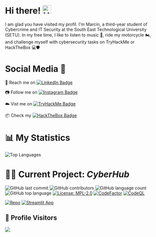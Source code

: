 # Hi there! <img src="https://user-images.githubusercontent.com/1303154/88677602-1635ba80-d120-11ea-84d8-d263ba5fc3c0.gif" width="28px" alt="Hi">

I am glad you have visited my profil. I'm Marcin, a third-year student of Cybercrime and IT Security at the South East Technological University (SETU). In my free time, I like to listen to music 🎵, ride my motorcycle 🏍️, and challenge myself with cybersecurity tasks on TryHackMe or HackTheBox 💻🛡️

# Social Media 👥
 :link: Reach me on [![LinkedIn Badge](https://img.shields.io/badge/-LinkedIn-0077B5?style=flat&logo=linkedin&logoColor=white&link=https://www.linkedin.com/in/marcin-rusiecki/)](https://www.linkedin.com/in/marcin-rusiecki/)

 📷 Follow me on [![Instagram Badge](https://img.shields.io/badge/-Instagram-E4405F?style=flat&logo=instagram&logoColor=white&link=https://www.instagram.com/USERNAME/)](https://www.instagram.com/cyberuseq/)

 ☁️ Vist me on [![TryHackMe Badge](https://img.shields.io/badge/-TryHackMe-1abc9c?style=flat&logo=tryhackme&logoColor=white&link=https://tryhackme.com/p/ruseq)](https://tryhackme.com/p/ruseq)
 
 📦 Check my [![HackTheBox Badge](https://img.shields.io/badge/-HackTheBox-9cf?style=flat&logo=hackthebox&logoColor=white&link=https://app.hackthebox.eu/profile/350278)](https://app.hackthebox.eu/profile/350278)


# 📊 My Statistics
 ![Top Languages](https://github-readme-stats.vercel.app/api/top-langs/?username=martin-ruseq&layout=compact&bg_color=22272e)
 
# 👷‍♂️ Current Project: _CyberHub_

![GitHub last commit](https://img.shields.io/github/last-commit/martin-ruseq/CyberProject-Y3?style=flat)
![GitHub contributors](https://img.shields.io/github/contributors/martin-ruseq/CyberProject-Y3?style=flat)
![GitHub language count](https://img.shields.io/github/languages/count/martin-ruseq/CyberProject-Y3?style=flat)
![GitHub top language](https://img.shields.io/github/languages/top/martin-ruseq/CyberProject-Y3?style=flat)
[![License: MPL-2.0](https://img.shields.io/badge/License-MPL%202.0-brightgreen.svg)](https://opensource.org/licenses/MPL-2.0)
[![CodeFactor](https://www.codefactor.io/repository/github/martin-ruseq/cyberproject-y3/badge/main)](https://www.codefactor.io/repository/github/martin-ruseq/cyberproject-y3/overview/main)
[![CodeQL](https://github.com/martin-ruseq/CyberProject-Y3/actions/workflows/codeql.yml/badge.svg)](https://github.com/martin-ruseq/CyberProject-Y3/actions/workflows/codeql.yml)

[![Repo](https://img.shields.io/badge/dynamic/json?color=green&label=Repo&query=name&url=https%3A%2F%2Fapi.github.com%2Frepos%2Fmartin-ruseq%2FCyberProject-Y3)](https://github.com/martin-ruseq/CyberProject-Y3)
[![Streamlit App](https://static.streamlit.io/badges/streamlit_badge_black_white.svg)](https://cyber-project.streamlit.app/)

## 🔎 Profile Visitors
![](https://komarev.com/ghpvc/?username=martin-ruseq&style=flat&label=Viewer)

